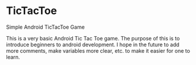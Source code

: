 TicTacToe
=========

Simple Android TicTacToe Game

This is a very basic Android Tic Tac Toe game.  The purpose of this is to introduce beginners to android development.
I hope in the future to add more comments, make variables more clear, etc. to make it easier for one to learn.
